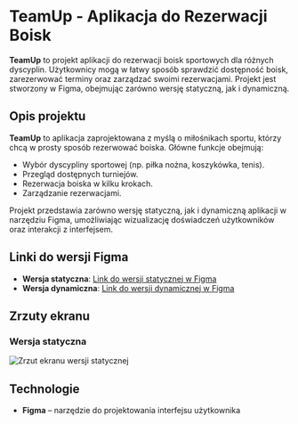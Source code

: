 # TeamUp - Aplikacja do Rezerwacji Boisk

**TeamUp** to projekt aplikacji do rezerwacji boisk sportowych dla różnych dyscyplin. Użytkownicy mogą w łatwy sposób sprawdzić dostępność boisk, zarezerwować terminy oraz zarządzać swoimi rezerwacjami. Projekt jest stworzony w Figma, obejmując zarówno wersję statyczną, jak i dynamiczną.

## Opis projektu

**TeamUp** to aplikacja zaprojektowana z myślą o miłośnikach sportu, którzy chcą w prosty sposób rezerwować boiska. Główne funkcje obejmują:

- Wybór dyscypliny sportowej (np. piłka nożna, koszykówka, tenis).
- Przegląd dostępnych turniejów.
- Rezerwacja boiska w kilku krokach.
- Zarządzanie rezerwacjami.

Projekt przedstawia zarówno wersję statyczną, jak i dynamiczną aplikacji w narzędziu Figma, umożliwiając wizualizację doświadczeń użytkowników oraz interakcji z interfejsem.

## Linki do wersji Figma

- **Wersja statyczna**: [Link do wersji statycznej w Figma](https://www.figma.com/design/QXYWkJaqxSE9zPRxlqsOKR/TeamUp-Interface?node-id=15-377)  
- **Wersja dynamiczna**: [Link do wersji dynamicznej w Figma](https://www.figma.com/proto/QXYWkJaqxSE9zPRxlqsOKR/TeamUp-Interface?node-id=105-546&node-type=frame&t=a0BUgkaSnIwcZVSn-1&scaling=scale-down&content-scaling=fixed&page-id=64%3A45&starting-point-node-id=64%3A46 )

## Zrzuty ekranu

### Wersja statyczna
![Zrzut ekranu wersji statycznej](ścieżka_do_zdjęcia.jpg)


## Technologie
- **Figma** – narzędzie do projektowania interfejsu użytkownika


